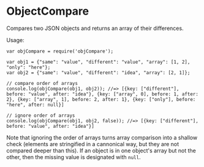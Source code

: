 ObjectCompare
=============

Compares two JSON objects and returns an array of their differences.

Usage:

```
var objCompare = require('objCompare');

var obj1 = {"same": "value", "different": "value", "array": [1, 2], "only": "here"};
var obj2 = {"same": "value", "different": "idea", "array": [2, 1]};

// compare order of arrays
console.log(objCompare(obj1, obj2)); //=> [{key: ["different"], before: "value", after: "idea"}, {key: ["array", 0], before: 1, after: 2}, {key: ["array", 1], before: 2, after: 1}, {key: ["only"], before: "here", after: null}]

// ignore order of arrays
console.log(objCompare(obj1, obj2, false)); //=> [{key: ["different"], before: "value", after: "idea"}]
```

Note that ignoring the order of arrays turns array comparison into a shallow check (elements are stringified in a cannonical way, but they are not compared deeper than this). If an object is in one object's array but not the other, then the missing value is designated with `null`.
